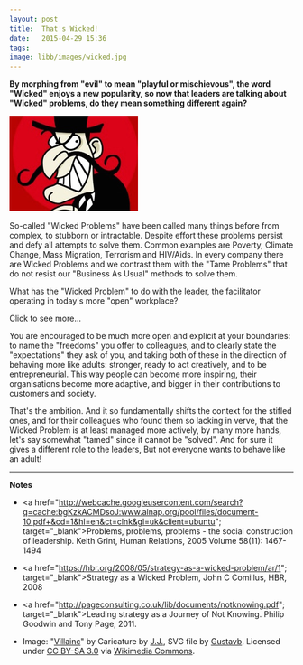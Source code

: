 ```yaml
---
layout: post
title:  That's Wicked!
date:   2015-04-29 15:36
tags:  
image: libb/images/wicked.jpg
---
```


**By morphing from "evil" to mean "playful or mischievous", the word "Wicked" enjoys a new popularity, so now that leaders are talking about "Wicked" problems, do they mean something different again?**

![](/libb/images/wicked.jpg)

So-called "Wicked Problems" have been called many things before from complex, to stubborn or intractable. Despite effort these problems persist and defy all attempts to solve them. Common examples are Poverty, Climate Change, Mass Migration, Terrorism and HIV/Aids. In every company there are Wicked Problems and we contrast them with the "Tame Problems" that do not resist our  "Business As Usual" methods to solve them.

What has the "Wicked Problem" to do with the leader, the facilitator operating in today's more "open" workplace?

<div id="restOfArticle" style="display:none">

Next week I am with an organisation that tackles the Wicked Problems associated with poverty, through its programmes across Asia and Africa. In each unbique setting it employs a distinctively "participatory" approach: they bring people together, create common purpose, then find doable actions everyone can take immediately, and, by learning from what happens in practice, they create rising confidence and a desire to embark on ever more powerful actions.<br><br>

Curiously I am starting to realise something: that what many of us facilitators do inside organisations is not unlike that. In other words we use a "participatory" approach to unlock energy and get things moving. The only really tricky part is when the leaders are unprepared for what they see starting to happen: people-having-ideas-and-energy can look scarily like things-getting-out-of-control.<br><br>

But here comes a bit of a twist: perhaps, when leaders get scared like this, the organisation itself tends to become a "Wicked Problem"? <br><br>

When the leaders control so tightly, sticking so rigidly to "Business As Usual" methods won't the intelligent ones they control become stifled and frustrated with one another? Do we then see the same-old-same-old struggle against loss of share, morale, staff etc. That's the Wicked Problem rearing its head again!

But who hasn't felt stifled like this? And what is it like to depend on a colleague who feels stifled? Frustrating! They kill your energy! Perhaps it is this kind of early experience of stifling and frustration that "radicalised" me, and set me on my present path. 

What path is it? I walk with a mission where possible to "radically enable" people inside organisations. 

</div>
<a onclick="showMoreOrLess(this,'restOfArticle');">Click to see more...</a>

You are encouraged to be much more open and explicit at your boundaries: to name the "freedoms" you offer to colleagues, and to clearly state the "expectations" they ask of you, and taking both of these in the direction of behaving more like adults: stronger, ready to act creatively, and to be entrepreneurial. This way people can become more inspiring, their organisations become more adaptive, and bigger in their contributions to customers and society. 

That's the ambition. And it so fundamentally shifts the context for the stifled ones, and for their colleagues who found them so lacking in verve, that the Wicked Problem is at least managed more actively, by many more hands, let's say somewhat "tamed" since it cannot be "solved". And for sure it gives a different role to the leaders, But not everyone wants to behave like an adult!

__________________

<b>Notes</b>

* <a href="http://webcache.googleusercontent.com/search?q=cache:bgKzkACMDsoJ:www.alnap.org/pool/files/document-10.pdf+&cd=1&hl=en&ct=clnk&gl=uk&client=ubuntu"; target="_blank">Problems, problems, problems - the social construction of leadership</a>. Keith Grint, Human Relations, 2005 Volume 58(11): 1467-1494

* <a href="https://hbr.org/2008/05/strategy-as-a-wicked-problem/ar/1"; target="_blank">Strategy as a Wicked Problem</a>, John C Comillus, HBR, 2008 

* <a href="http://pageconsulting.co.uk/lib/documents/notknowing.pdf"; target="_blank">Leading strategy as a Journey of Not Knowing</a>. Philip Goodwin and Tony Page, 2011.

* Image: "<a href="http://commons.wikimedia.org/wiki/File:Villainc.svg#/media/File:Villainc.svg">Villainc</a>" by Caricature by <a href="//en.wikipedia.org/wiki/User:J.J." class="extiw" title="en:User:J.J.">J.J.</a>, SVG file by <a href="//en.wikipedia.org/wiki/User:Gustavb" class="extiw" title="en:User:Gustavb">Gustavb</a>. Licensed under <a title="Creative Commons Attribution-Share Alike 3.0" href="http://creativecommons.org/licenses/by-sa/3.0/">CC BY-SA 3.0</a> via <a href="//commons.wikimedia.org/wiki/">Wikimedia Commons</a>.
